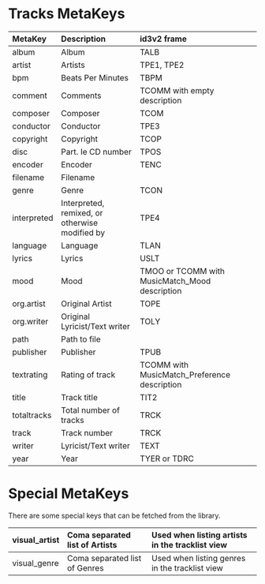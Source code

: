# Tracks MetaKeys #

| **MetaKey** | **Description** | **id3v2 frame** |
|:------------|:----------------|:----------------|
| album       | Album           | TALB            |
| artist      | Artists         | TPE1, TPE2      |
| bpm         | Beats Per Minutes | TBPM            |
| comment     | Comments        | TCOMM with empty description |
| composer    | Composer        | TCOM            |
| conductor   | Conductor       | TPE3            |
| copyright   | Copyright       | TCOP            |
| disc        | Part. Ie CD number |TPOS             |
| encoder     | Encoder         | TENC            |
| filename    | Filename        |                 |
| genre       | Genre           | TCON            |
| interpreted | Interpreted, remixed, or otherwise modified by | TPE4            |
| language    | Language        |TLAN             |
| lyrics      | Lyrics          | USLT            |
| mood        | Mood            | TMOO or TCOMM with MusicMatch\_Mood description |
| org.artist  | Original Artist | TOPE            |
| org.writer  | Original Lyricist/Text writer | TOLY            |
| path        | Path to file    |                 |
| publisher   | Publisher       | TPUB            |
| textrating  | Rating of track | TCOMM with MusicMatch\_Preference description |
| title       | Track title     | TIT2            |
| totaltracks | Total number of tracks | TRCK            |
| track       | Track number    | TRCK            |
| writer      | Lyricist/Text writer | TEXT            |
| year        | Year            | TYER or TDRC    |



# Special MetaKeys #
There are some special keys that can be fetched from the library.

| visual\_artist | Coma separated list of Artists | Used when listing artists in the tracklist view |
|:---------------|:-------------------------------|:------------------------------------------------|
| visual\_genre  | Coma separated list of Genres  | Used when listing genres in the tracklist view  |